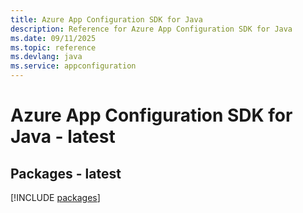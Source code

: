 ```yaml
---
title: Azure App Configuration SDK for Java
description: Reference for Azure App Configuration SDK for Java
ms.date: 09/11/2025
ms.topic: reference
ms.devlang: java
ms.service: appconfiguration
---
```

# Azure App Configuration SDK for Java - latest
## Packages - latest
[!INCLUDE [packages](app-configuration-index.md)]